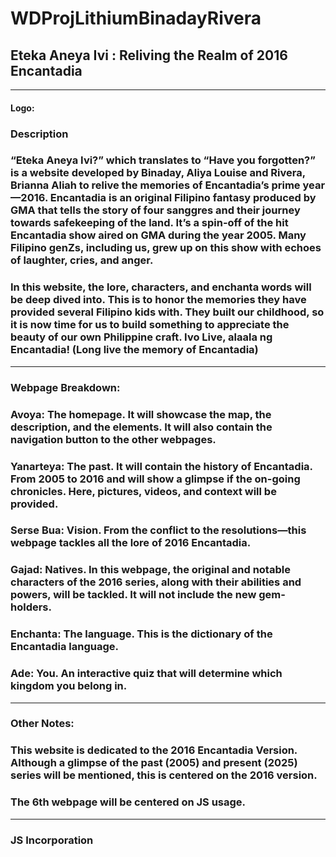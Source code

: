 # WDProjLithiumBinadayRivera
## Eteka Aneya Ivi : Reliving the Realm of 2016 Encantadia
******
#### Logo:

### Description
### “Eteka Aneya Ivi?” which translates to “Have you forgotten?” is a website developed by Binaday, Aliya Louise and Rivera, Brianna Aliah to relive the memories of Encantadia’s prime year—2016. Encantadia is an original Filipino fantasy produced by GMA that tells the story of four sanggres and their journey towards safekeeping of the land. It’s a spin-off of the hit Encantadia show aired on GMA during the year 2005. Many Filipino genZs, including us, grew up on this show with echoes of laughter, cries, and anger.
### In this website, the lore, characters, and enchanta words will be deep dived into. This is to honor the memories they have provided several Filipino kids with. They built our childhood, so it is now time for us to build something to appreciate the beauty of our own Philippine craft. Ivo Live, alaala ng Encantadia! (Long live the memory of Encantadia)
******
### Webpage Breakdown:
### Avoya: The homepage. It will showcase the map, the description, and the elements. It will also contain the navigation button to the other webpages.
### Yanarteya: The past. It will contain the history of Encantadia. From 2005 to 2016 and will show a glimpse if the on-going chronicles. Here, pictures, videos, and context will be provided.
### Serse Bua: Vision. From the conflict to the resolutions—this webpage tackles all the lore of 2016 Encantadia.
### Gajad: Natives. In this webpage, the original and notable characters of the 2016 series, along with their abilities and powers, will be tackled. It will not include the new gem-holders.
### Enchanta: The language. This is the dictionary of the Encantadia language.
### Ade: You. An interactive quiz that will determine which kingdom you belong in.
******
### Other Notes:
### This website is dedicated to the 2016 Encantadia Version. Although a glimpse of the past (2005) and present (2025) series will be mentioned, this is centered on the 2016 version.
### The 6th webpage will be centered on JS usage.
******
### JS Incorporation
